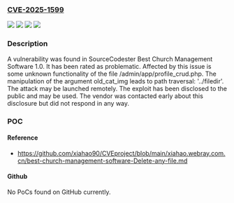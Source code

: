 ### [CVE-2025-1599](https://cve.mitre.org/cgi-bin/cvename.cgi?name=CVE-2025-1599)
![](https://img.shields.io/static/v1?label=Product&message=Best%20Church%20Management%20Software&color=blue)
![](https://img.shields.io/static/v1?label=Version&message=%3D%201.0%20&color=brighgreen)
![](https://img.shields.io/static/v1?label=Vulnerability&message=Path%20Traversal%3A%20'..%2Ffiledir'&color=brighgreen)
![](https://img.shields.io/static/v1?label=Vulnerability&message=Relative%20Path%20Traversal&color=brighgreen)

### Description

A vulnerability was found in SourceCodester Best Church Management Software 1.0. It has been rated as problematic. Affected by this issue is some unknown functionality of the file /admin/app/profile_crud.php. The manipulation of the argument old_cat_img leads to path traversal: '../filedir'. The attack may be launched remotely. The exploit has been disclosed to the public and may be used. The vendor was contacted early about this disclosure but did not respond in any way.

### POC

#### Reference
- https://github.com/xiahao90/CVEproject/blob/main/xiahao.webray.com.cn/best-church-management-software-Delete-any-file.md

#### Github
No PoCs found on GitHub currently.

